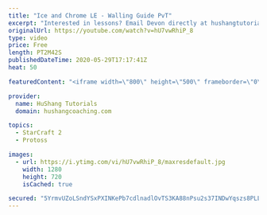 ```yaml
---
title: "Ice and Chrome LE - Walling Guide PvT"
excerpt: "Interested in lessons? Email Devon directly at hushangtutorials@outlook.com ------------------------------------------------------------------------------------------------------- Want to support HuShang Tutorials directly? Patreon is a website where you can contribute a monthly donation that will help"
originalUrl: https://youtube.com/watch?v=hU7vwRhiP_8
type: video
price: Free
length: PT2M42S
publishedDateTime: 2020-05-29T17:17:41Z
heat: 50

featuredContent: "<iframe width=\"800\" height=\"500\" frameborder=\"0\" src=\"https://www.youtube.com/embed/hU7vwRhiP_8\" allow=\"accelerometer; autoplay; encrypted-media; gyroscope; picture-in-picture\" allowfullscreen></iframe>"

provider:
  name: HuShang Tutorials
  domain: hushangcoaching.com

topics:
  - StarCraft 2
  - Protoss

images:
  - url: https://i.ytimg.com/vi/hU7vwRhiP_8/maxresdefault.jpg
    width: 1280
    height: 720
    isCached: true

secured: "5YrmvUZoLSndYSxPXINKePb7cdlnadlOvTS3KA88nPsu2s37INDwYqszs8PLLWJwFA1rQokrZ2Wwr1ClR053xYUMuZUa/ym2m9vEL3RfhqGiRVoDr8xvvKRiLRz7PChrQ7XpUsR5E48GMgv81CdgkEYpVwkUibwh/GEkhT4SGD8RONNJwzXAQPhovYtJ0gaahyBCTrc6dYMqn7Fu4yoSlnOzKUlSQY7zWKL8TjICBXPIRHEwihRqsg9J3aiqJcKwaYdldQc4GxEGd+kzzh+vysjkMVPxnczj4NrjbHhEgNGHADgorlMUxTm0/+xwzRNatnQjuyNg0GK4FrtarCQDY9EgB634TCRf/045NE7ShpT3JLiAc5xVoJTEI0kvb+WH3SBnjd0l/zCz/CMweh/tHieTI0XL3sC/TY6l6RVd9M0=;DP6ST4xzul91mcW4l7JKjA=="
---
```


